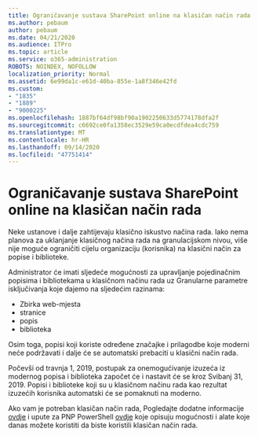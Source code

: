 ```yaml
---
title: Ograničavanje sustava SharePoint online na klasičan način rada
ms.author: pebaum
author: pebaum
ms.date: 04/21/2020
ms.audience: ITPro
ms.topic: article
ms.service: o365-administration
ROBOTS: NOINDEX, NOFOLLOW
localization_priority: Normal
ms.assetid: 6e99da1c-e61d-40ba-855e-1a8f346e42fd
ms.custom:
- "1835"
- "1889"
- "9000225"
ms.openlocfilehash: 1887bf64df98bf90a1902250633d5774178dfa2f
ms.sourcegitcommit: c6692ce0fa1358ec3529e59ca0ecdfdea4cdc759
ms.translationtype: MT
ms.contentlocale: hr-HR
ms.lasthandoff: 09/14/2020
ms.locfileid: "47751414"
---
```

# <a name="restrict-sharepoint-online-to-classic-mode"></a>Ograničavanje sustava SharePoint online na klasičan način rada

Neke ustanove i dalje zahtijevaju klasično iskustvo načina rada. Iako nema planova za uklanjanje klasičnog načina rada na granulacijskom nivou, više nije moguće ograničiti cijelu organizaciju (korisnika) na klasični način za popise i biblioteke.

Administrator će imati sljedeće mogućnosti za upravljanje pojedinačnim popisima i bibliotekama u klasičnom načinu rada uz Granularne parametre isključivanja koje dajemo na sljedećim razinama:

- Zbirka web-mjesta
- stranice
- popis
- biblioteka

Osim toga, popisi koji koriste određene značajke i prilagodbe koje moderni neće podržavati i dalje će se automatski prebaciti u klasični način rada.

Počevši od travnja 1, 2019, postupak za onemogućivanje izuzeća iz modernog popisa i biblioteka započet će i nastavit će se kroz Svibanj 31, 2019.  Popisi i biblioteke koji su u klasičnom načinu rada kao rezultat izuzećih korisnika automatski će se pomaknuti na moderno.

Ako vam je potreban klasičan način rada, Pogledajte dodatne informacije [ovdje](https://techcommunity.microsoft.com/t5/Microsoft-SharePoint-Blog/Delivering-SharePoint-modern-experiences/ba-p/315023) i upute za PNP PowerShell [ovdje](https://docs.microsoft.com/sharepoint/dev/transform/modernize-userinterface-lists-and-libraries-optout) koje opisuju mogućnosti i alate koje danas možete koristiti da biste koristili klasičan način rada.
